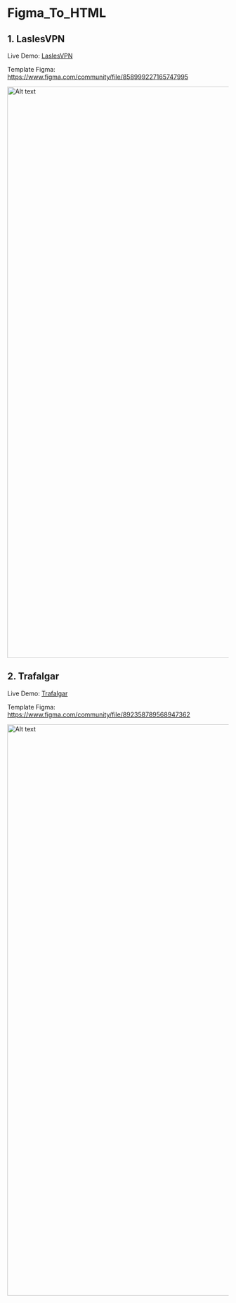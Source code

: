 # Figma_To_HTML

## 1. LaslesVPN

Live Demo: <a href="https://figma-to-html-eight.vercel.app/">LaslesVPN</a>

Template Figma: <a href="https://www.figma.com/community/file/858999227165747995">https://www.figma.com/community/file/858999227165747995</a>

<img
  src="https://user-images.githubusercontent.com/99815527/217981325-e9512560-c402-4c81-830b-3c9ab774d828.png"
  alt="Alt text"
  title="Optional title"
  style="display: inline-block; margin: 0 auto; width: 1300px">

## 2. Trafalgar

Live Demo: <a href="https://figma-to-html-9frw.vercel.app/">Trafalgar</a>

Template Figma: <a href="https://www.figma.com/community/file/892358789568947362">https://www.figma.com/community/file/892358789568947362</a>

<img
  src="https://user-images.githubusercontent.com/99815527/218454144-22aea2f7-4b4d-40b5-b65e-e2ff03c1d6ba.png"
  alt="Alt text"
  title="Optional title"
  style="display: inline-block; margin: 0 auto; width: 1300px">

